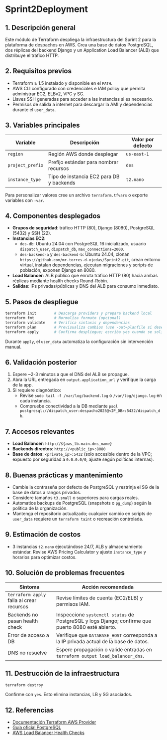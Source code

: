# Sprint2Deployment
## 1. Descripción general
Este módulo de Terraform despliega la infraestructura del Sprint 2 para la plataforma de despachos en AWS. Crea una base de datos PostgreSQL, dos réplicas del backend Django y un Application Load Balancer (ALB) que distribuye el tráfico HTTP.

## 2. Requisitos previos
- Terraform ≥ 1.5 instalado y disponible en el `PATH`.
- AWS CLI configurado con credenciales e IAM policy que permita administrar EC2, ELBv2, VPC y SG.
- Llaves SSH generadas para acceder a las instancias si es necesario.
- Permisos de salida a internet para descargar la AMI y dependencias durante el `user_data`.

## 3. Variables principales
| Variable         | Descripción                                  | Valor por defecto |
|------------------|----------------------------------------------|-------------------|
| `region`         | Región AWS donde desplegar                   | `us-east-1`       |
| `project_prefix` | Prefijo estándar para nombrar recursos       | `des`             |
| `instance_type`  | Tipo de instancia EC2 para DB y backends     | `t2.nano`         |

Para personalizar valores cree un archivo `terraform.tfvars` o exporte variables con `-var`.

## 4. Componentes desplegados
- **Grupos de seguridad**: tráfico HTTP (80), Django (8080), PostgreSQL (5432) y SSH (22).
- **Instancias EC2**:
  - `des-db`: Ubuntu 24.04 con PostgreSQL 16 inicializado, usuario `dispatch_user`, `dispatch_db`, `max_connections=2000`.
  - `des-backend-a` y `des-backend-b`: Ubuntu 24.04, clonan `https://github.com/mr-torres-d-ojedas/Sprint2.git`, crean entorno virtual, instalan dependencias, ejecutan migraciones y scripts de población, exponen Django en 8080.
- **Load Balancer**: ALB público que enruta tráfico HTTP (80) hacia ambas réplicas mediante health checks Round-Robin.
- **Salidas**: IPs privadas/públicas y DNS del ALB para consumo inmediato.

## 5. Pasos de despliegue
```bash
terraform init        # Descarga providers y prepara backend local
terraform fmt         # Normaliza formato (opcional)
terraform validate    # Verifica sintaxis y dependencias
terraform plan        # Previsualiza cambios (use -out=planfile si desea aplicar posteriormente)
terraform apply       # Confirma despliegue; escriba yes cuando se solicite
```
Durante `apply`, el `user_data` automatiza la configuración sin intervención manual.

## 6. Validación posterior
1. Espere ~2-3 minutos a que el DNS del ALB se propague.
2. Abra la URL entregada en `output.application_url` y verifique la carga de la app.
3. Si requiere diagnóstico:
   - Revise `sudo tail -f /var/log/backend.log` o `/var/log/django.log` en cada instancia.
   - Compruebe conectividad a la DB mediante `psql postgresql://dispatch_user:despacho2025@<IP_DB>:5432/dispatch_db`.

## 7. Accesos relevantes
- **Load Balancer**: `http://${aws_lb.main.dns_name}`
- **Backends directos**: `http://<public_ip>:8080`
- **Base de datos**: `<private_ip>:5432` (solo accesible dentro de la VPC; expuesto por seguridad a `0.0.0.0/0`, ajuste según políticas internas).

## 8. Buenas prácticas y mantenimiento
- Cambie la contraseña por defecto de PostgreSQL y restrinja el SG de la base de datos a rangos privados.
- Considere tamaños `t3.small` o superiores para cargas reales.
- Automatice backups de PostgreSQL (snapshots o `pg_dump`) según la política de la organización.
- Mantenga el repositorio actualizado; cualquier cambio en scripts de `user_data` requiere un `terraform taint` o recreación controlada.

## 9. Estimación de costos
- 3 instancias `t2.nano` ejecutándose 24/7, ALB y almacenamiento estándar. Revise AWS Pricing Calculator y ajuste `instance_type` y horarios para optimizar costos.

## 10. Solución de problemas frecuentes
| Síntoma                                   | Acción recomendada                                                                 |
|-------------------------------------------|-------------------------------------------------------------------------------------|
| `terraform apply` falla al crear recursos | Revise límites de cuenta (EC2/ELB) y permisos IAM.                                 |
| Backends no pasan health check             | Inspeccione `systemctl status` de PostgreSQL y logs Django; confirme que puerto 8080 esté abierto. |
| Error de acceso a DB                      | Verifique que `DATABASE_HOST` corresponda a la IP privada actual de la base de datos. |
| DNS no resuelve                           | Espere propagación o valide entradas en `terraform output load_balancer_dns`.       |

## 11. Destrucción de la infraestructura
```bash
terraform destroy
```
Confirme con `yes`. Esto elimina instancias, LB y SG asociados.

## 12. Referencias
- [Documentación Terraform AWS Provider](https://registry.terraform.io/providers/hashicorp/aws/latest/docs)
- [Guía oficial PostgreSQL](https://www.postgresql.org/docs/)
- [AWS Load Balancer Health Checks](https://docs.aws.amazon.com/elasticloadbalancing/latest/application/)